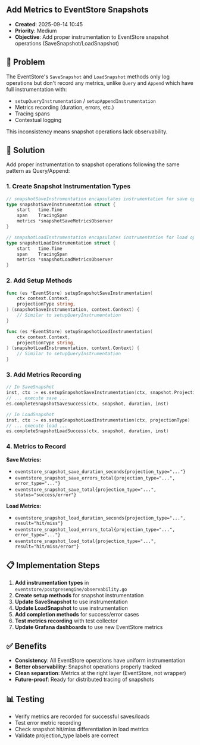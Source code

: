 ## Add Metrics to EventStore Snapshots
- **Created**: 2025-09-14 10:45
- **Priority**: Medium
- **Objective**: Add proper instrumentation to EventStore snapshot operations (SaveSnapshot/LoadSnapshot)

## 🎯 Problem

The EventStore's `SaveSnapshot` and `LoadSnapshot` methods only log operations but don't record any metrics, unlike `Query` and `Append` which have full instrumentation with:
- `setupQueryInstrumentation` / `setupAppendInstrumentation`
- Metrics recording (duration, errors, etc.)
- Tracing spans
- Contextual logging

This inconsistency means snapshot operations lack observability.

## 📐 Solution

Add proper instrumentation to snapshot operations following the same pattern as Query/Append:

### 1. Create Snapshot Instrumentation Types

```go
// snapshotSaveInstrumentation encapsulates instrumentation for save operations
type snapshotSaveInstrumentation struct {
    start   time.Time
    span    TracingSpan
    metrics *snapshotSaveMetricsObserver
}

// snapshotLoadInstrumentation encapsulates instrumentation for load operations  
type snapshotLoadInstrumentation struct {
    start   time.Time
    span    TracingSpan
    metrics *snapshotLoadMetricsObserver
}
```

### 2. Add Setup Methods

```go
func (es *EventStore) setupSnapshotSaveInstrumentation(
    ctx context.Context,
    projectionType string,
) (snapshotSaveInstrumentation, context.Context) {
    // Similar to setupQueryInstrumentation
}

func (es *EventStore) setupSnapshotLoadInstrumentation(
    ctx context.Context,
    projectionType string,
) (snapshotLoadInstrumentation, context.Context) {
    // Similar to setupQueryInstrumentation
}
```

### 3. Add Metrics Recording

```go
// In SaveSnapshot
inst, ctx := es.setupSnapshotSaveInstrumentation(ctx, snapshot.ProjectionType)
// ... execute save ...
es.completeSnapshotSaveSuccess(ctx, snapshot, duration, inst)

// In LoadSnapshot  
inst, ctx := es.setupSnapshotLoadInstrumentation(ctx, projectionType)
// ... execute load ...
es.completeSnapshotLoadSuccess(ctx, snapshot, duration, inst)
```

### 4. Metrics to Record

**Save Metrics:**
- `eventstore_snapshot_save_duration_seconds{projection_type="..."}`
- `eventstore_snapshot_save_errors_total{projection_type="...", error_type="..."}`
- `eventstore_snapshot_save_total{projection_type="...", status="success/error"}`

**Load Metrics:**
- `eventstore_snapshot_load_duration_seconds{projection_type="...", result="hit/miss"}`
- `eventstore_snapshot_load_errors_total{projection_type="...", error_type="..."}`
- `eventstore_snapshot_load_total{projection_type="...", result="hit/miss/error"}`

## 📋 Implementation Steps

1. **Add instrumentation types** in `eventstore/postgresengine/observability.go`
2. **Create setup methods** for snapshot instrumentation
3. **Update SaveSnapshot** to use instrumentation
4. **Update LoadSnapshot** to use instrumentation  
5. **Add completion methods** for success/error cases
6. **Test metrics recording** with test collector
7. **Update Grafana dashboards** to use new EventStore metrics

## ✅ Benefits

- **Consistency**: All EventStore operations have uniform instrumentation
- **Better observability**: Snapshot operations properly tracked
- **Clean separation**: Metrics at the right layer (EventStore, not wrapper)
- **Future-proof**: Ready for distributed tracing of snapshots

## 📊 Testing

- Verify metrics are recorded for successful saves/loads
- Test error metric recording  
- Check snapshot hit/miss differentiation in load metrics
- Validate projection_type labels are correct